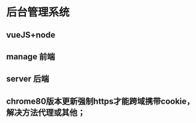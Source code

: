 # 后台管理系统
## vueJS+node

## manage 前端


## server 后端



## chrome80版本更新强制https才能跨域携带cookie，解决方法代理或其他；
